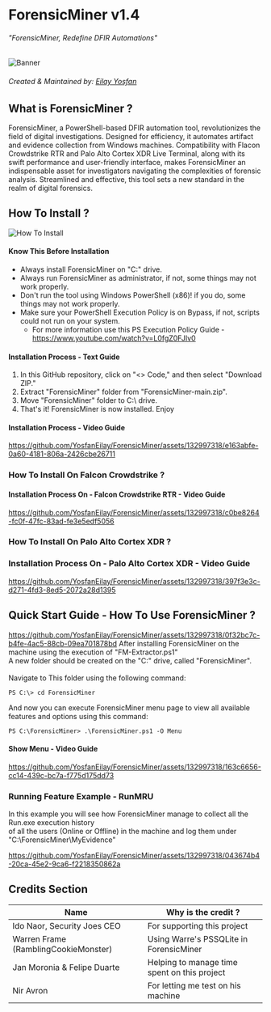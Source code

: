 # ForensicMiner v1.4
###### "ForensicMiner, Redefine DFIR Automations"
![Banner](https://github.com/YosfanEilay/ForensicMiner/assets/132997318/72d572fc-2f43-48dd-a16b-1b545eb6aad6)
###### Created & Maintained by: [Eilay Yosfan](https://github.com/YosfanEilay#-eilay-yosfan)

## What is ForensicMiner ?
ForensicMiner, a PowerShell-based DFIR automation tool, revolutionizes the field of digital investigations.
Designed for efficiency, it automates artifact and evidence collection from Windows machines. Compatibility
with Flacon Crowdstrike RTR and Palo Alto Cortex XDR Live Terminal, along with its swift performance and 
user-friendly interface, makes ForensicMiner an indispensable asset for investigators navigating the complexities
of forensic analysis. Streamlined and effective, this tool sets a new standard in the realm of digital forensics.

## How To Install ?
![How To Install](https://github.com/YosfanEilay/ForensicMiner/assets/132997318/36c30bc3-c9f1-49f7-a3ac-b56c01e53dd1)

#### Know This Before Installation
* Always install ForensicMiner on "C:\" drive.
* Always run ForensicMiner as administrator, if not, some things may not work properly.
* Don't run the tool using Windows PowerShell (x86)! if you do, some things may not work properly.
* Make sure your PowerShell Execution Policy is on Bypass, if not, scripts could not run on your system.
  * For more information use this PS Execution Policy Guide - https://www.youtube.com/watch?v=L0fgZ0FJIv0

#### Installation Process - Text Guide
1. In this GitHub repository, click on "<> Code," and then select "Download ZIP."
2. Extract "ForensicMiner" folder from "ForensicMiner-main.zip".
3. Move "ForensicMiner" folder to C:\\ drive.
5. That's it! ForensicMiner is now installed. Enjoy

#### Installation Process - Video Guide
https://github.com/YosfanEilay/ForensicMiner/assets/132997318/e163abfe-0a60-4181-806a-2426cbe26711

### How To Install On Falcon Crowdstrike ?
#### Installation Process On - Falcon Crowdstrike RTR - Video Guide
https://github.com/YosfanEilay/ForensicMiner/assets/132997318/c0be8264-fc0f-47fc-83ad-fe3e5edf5056

### How To Install On Palo Alto Cortex XDR ?
### Installation Process On - Palo Alto Cortex XDR - Video Guide
https://github.com/YosfanEilay/ForensicMiner/assets/132997318/397f3e3c-d271-4fd3-8ed5-2072a28d1395

## Quick Start Guide - How To Use ForensicMiner ?
https://github.com/YosfanEilay/ForensicMiner/assets/132997318/0f32bc7c-b4fe-4ac5-88cb-09ea701878bd
After installing ForensicMiner on the machine using the execution of "FM-Extractor.ps1" <br>
A new folder should be created on the "C:\" drive, called "ForensicMiner". <br>
<br>
Navigate to This folder using the following command:
```
PS C:\> cd ForensicMiner
```
And now you can execute ForensicMiner menu page to view all available features and options using this command:
```
PS C:\ForensicMiner> .\ForensicMiner.ps1 -O Menu
```
#### Show Menu - Video Guide
https://github.com/YosfanEilay/ForensicMiner/assets/132997318/163c6656-cc14-439c-bc7a-f775d175dd73

### Running Feature Example - RunMRU
In this example you will see how ForensicMiner manage to collect all the Run.exe execution history <br>
of all the users (Online or Offline) in the machine and log them under "C:\ForensicMiner\MyEvidence"

https://github.com/YosfanEilay/ForensicMiner/assets/132997318/043674b4-20ca-45e2-9ca6-f2218350862a

## Credits Section
| Name                                 | Why is the credit ?                          |
| ------------------------------------ | -------------------------------------------- |
| Ido Naor, Security Joes CEO          | For supporting this project                  |
| Warren Frame (RamblingCookieMonster) | Using Warre's PSSQLite in ForensicMiner      |
| Jan Moronia & Felipe Duarte          | Helping to manage time spent on this project |
| Nir Avron                            | For letting me test on his machine           |
